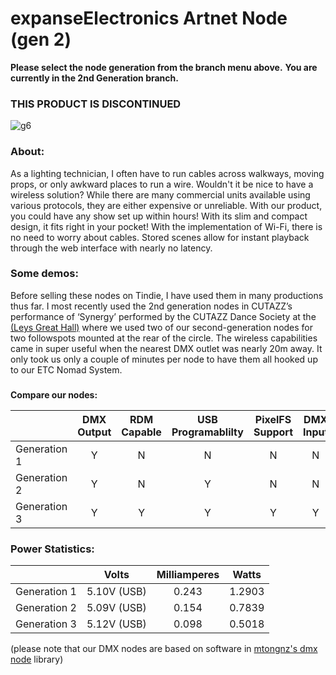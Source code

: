 # expanseElectronics Artnet Node (gen 2)

**Please select the node generation from the branch menu above.**
**You are currently in the 2nd Generation branch.**

### **THIS PRODUCT IS DISCONTINUED**

![g6](https://user-images.githubusercontent.com/63847434/156920977-4c5847bc-433d-4f1a-bf05-70145ffae9da.jpg)

### **About:**
As a lighting technician, I often have to run cables across walkways, moving props, or only awkward places to run a wire. Wouldn't it be nice to have a wireless solution? While there are many commercial units available using various protocols, they are either expensive or unreliable. With our product, you could have any show set up within hours! With its slim and compact design, it fits right in your pocket! With the implementation of Wi-Fi, there is no need to worry about cables. Stored scenes allow for instant playback through the web interface with nearly no latency. 

### **Some demos:**
Before selling these nodes on Tindie, I have used them in many productions thus far. I most recently used the 2nd generation nodes in CUTAZZ’s performance of ‘Synergy’ performed by the CUTAZZ Dance Society at the [(Leys Great Hall)](https://www.theleys.net/591/venue-hire/great-hall) where we used two of our second-generation nodes for two followspots mounted at the rear of the circle. The wireless capabilities came in super useful when the nearest DMX outlet was nearly 20m away. It only took us only a couple of minutes per node to have them all hooked up to our ETC Nomad System.

### 
**Compare our nodes:**

|               | DMX Output    | RDM Capable | USB Programablilty | PixelFS Support | DMX Input       |
| ------------- |:-------------:|:-----------:|:------------------:| :---------------: | :--------:       |
| Generation 1 | Y             | N           | N                  | N               | N               |
| Generation 2 | Y             | N           | Y                  | N               | N               |
| Generation 3  | Y             | Y           | Y                  | Y | Y |

### **Power Statistics:**
| | Volts | Milliamperes | Watts |
| --------     | :--------:  |:--------:| :----------------: |
| Generation 1 | 5.10V (USB) | 0.243    | 1.2903             |
| Generation 2 | 5.09V (USB) | 0.154    | 0.7839             |
| Generation 3 | 5.12V (USB) | 0.098    | 0.5018             |

(please note that our DMX nodes are based on software in [mtongnz's dmx node](https://github.com/mtongnz) library)
